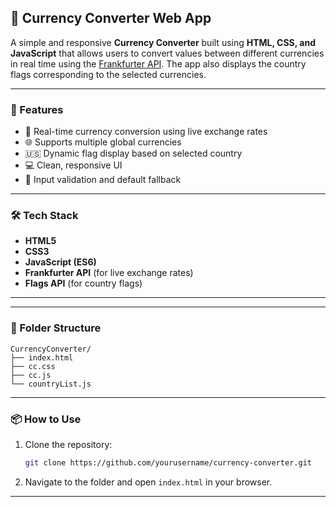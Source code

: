 ## 📌 Currency Converter Web App

A simple and responsive **Currency Converter** built using **HTML, CSS, and JavaScript** that allows users to convert values between different currencies in real time using the [Frankfurter API](https://www.frankfurter.app/). The app also displays the country flags corresponding to the selected currencies.

---

### 🚀 Features

- 🔁 Real-time currency conversion using live exchange rates  
- 🌐 Supports multiple global currencies  
- 🇺🇸 Dynamic flag display based on selected country  
- 💻 Clean, responsive UI  
- 🔎 Input validation and default fallback  

---

### 🛠️ Tech Stack

- **HTML5**  
- **CSS3**  
- **JavaScript (ES6)**  
- **Frankfurter API** (for live exchange rates)  
- **Flags API** (for country flags)

---


---

### 📁 Folder Structure

```
CurrencyConverter/
├── index.html
├── cc.css
├── cc.js
└── countryList.js
```

---

### 📦 How to Use

1. Clone the repository:
   ```bash
   git clone https://github.com/yourusername/currency-converter.git
   ```
2. Navigate to the folder and open `index.html` in your browser.

---




